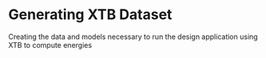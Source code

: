 # Generating XTB Dataset

Creating the data and models necessary to run the design application using XTB to compute energies
